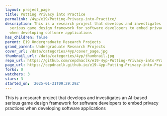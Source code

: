 ```yaml
---
layout: project_page
title: Putting Privacy into Practice
permalink: /4yp/e19/Putting-Privacy-into-Practice/
description: This is a research project that develops and investigates an AI-based
  serious game design framework for software developers to embed privacy practices
  when developing software applications
has_children: false
parent: E19 Undergraduate Research Projects
grand_parent: Undergraduate Research Projects
cover_url: /data/categories/4yp/cover_page.jpg
thumbnail_url: /data/categories/4yp/thumbnail.jpg
repo_url: https://github.com/cepdnaclk/e19-4yp-Putting-Privacy-into-Practice
page_url: https://cepdnaclk.github.io/e19-4yp-Putting-Privacy-into-Practice
forks: 0
watchers: 3
stars: 3
started_on: '2025-01-31T09:29:29Z'
---
```


This is a research project that develops and investigates an AI-based serious game design framework for software developers to embed privacy practices when developing software applications